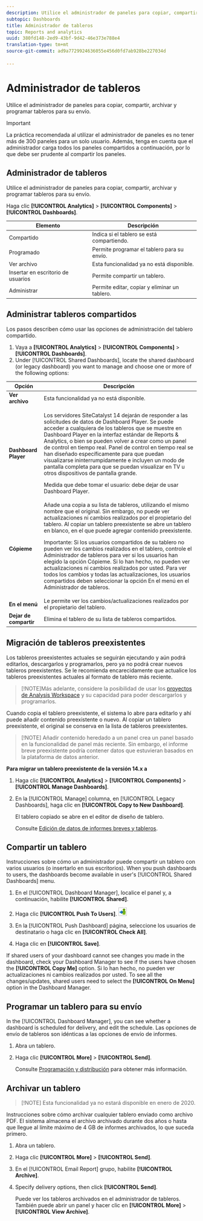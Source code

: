 ```yaml
---
description: Utilice el administrador de paneles para copiar, compartir, archivar y programar tableros para su envío.
subtopic: Dashboards
title: Administrador de tableros
topic: Reports and analytics
uuid: 380fd148-2ed9-43bf-9d42-46e373e788e4
translation-type: tm+mt
source-git-commit: ad9a7729924636055e456d0fd7ab928be227034d

---
```



# Administrador de tableros

Utilice el administrador de paneles para copiar, compartir, archivar y programar tableros para su envío.

>[!IMPORTANT]
>
>La práctica recomendada al utilizar el administrador de paneles es no tener más de 300 paneles para un solo usuario. Además, tenga en cuenta que el administrador carga todos los paneles compartidos a continuación, por lo que debe ser prudente al compartir los paneles.

## Administrador de tableros

Utilice el administrador de paneles para copiar, compartir, archivar y programar tableros para su envío.

Haga clic **[!UICONTROL Analytics]** > **[!UICONTROL Components]** > **[!UICONTROL Dashboards]**.

| Elemento | Descripción |
|--- |--- |
| Compartido | Indica si el tablero se está compartiendo. |
| Programado | Permite programar el tablero para su envío. |
| Ver archivo | Esta funcionalidad ya no está disponible. |
| Insertar en escritorio de usuarios | Permite compartir un tablero. |
| Administrar | Permite editar, copiar y eliminar un tablero. |

## Administrar tableros compartidos

Los pasos describen cómo usar las opciones de administración del tablero compartido.

1. Vaya a **[!UICONTROL Analytics]** > **[!UICONTROL Components]** > **[!UICONTROL Dashboards]**.
1. Under [!UICONTROL Shared Dashboards], locate the shared dashboard (or legacy dashboard) you want to manage and choose one or more of the following options:

<table id="choicetable_857E0E816D63404683D4E24DC8D7FC69"> 
 <thead class="chhead sthead"> 
  <th class="choptionhd"> Opción </th> 
  <th class="chdeschd"> Descripción </th> 
 </thead> 
 <tr class="chrow strow"> 
  <td class="choption"><strong>Ver archivo</strong></td> 
  <td class="chdesc stentry"> Esta funcionalidad ya no está disponible. </td> 
 </tr> 
 <tr class="chrow strow"> 
  <td class="choption"><strong>Dashboard Player</strong></td> 
  <td class="chdesc stentry"> <p>Los servidores SiteCatalyst 14 dejarán de responder a las solicitudes de datos de Dashboard Player. Se puede acceder a cualquiera de los tableros que se muestre en Dashboard Player en la interfaz estándar de Reports &amp; Analytics, o bien se pueden volver a crear como un panel de control en tiempo real. Panel de control en tiempo real se han diseñado específicamente para que puedan visualizarse ininterrumpidamente e incluyen un modo de pantalla completa para que se puedan visualizar en TV u otros dispositivos de pantalla grande. </p> <p>Medida que debe tomar el usuario: debe dejar de usar Dashboard Player. </p> </td> 
 </tr> 
 <tr class="chrow strow"> 
  <td class="choption"><strong>Cópieme</strong></td> 
  <td class="chdesc stentry"> Añade una copia a su lista de tableros, utilizando el mismo nombre que el original. Sin embargo, no puede ver actualizaciones ni cambios realizados por el propietario del tablero. Al copiar un tablero preexistente se abre un tablero en blanco, en el que puede agregar contenido preexistente. <p>Importante: Si los usuarios compartidos de su tablero no pueden ver los cambios realizados en el tablero, controle el Administrador de tableros para ver si los usuarios han elegido la opción <span class="uicontrol">Cópieme</span>. Si lo han hecho, no pueden ver actualizaciones ni cambios realizados por usted. Para ver todos los cambios y todas las actualizaciones, los usuarios compartidos deben seleccionar la opción <span class="uicontrol">En el menú</span> en el Administrador de tableros. </p> </td> 
 </tr> 
 <tr class="chrow strow"> 
  <td class="choption"><strong>En el menú</strong></td> 
  <td class="chdesc stentry"> Le permite ver los cambios/actualizaciones realizados por el propietario del tablero. </td> 
 </tr> 
 <tr class="chrow strow"> 
  <td class="choption"><strong>Dejar de compartir</strong></td> 
  <td class="chdesc stentry"> Elimina el tablero de su lista de tableros compartidos. </td> 
 </tr> 
</table>

## Migración de tableros preexistentes

Los tableros preexistentes actuales se seguirán ejecutando y aún podrá editarlos, descargarlos y programarlos, pero ya no podrá crear nuevos tableros preexistentes. Se le recomienda encarecidamente que actualice los tableros preexistentes actuales al formato de tablero más reciente.

>[!NOTE]Más adelante, considere la posibilidad de usar los [proyectos de Analysis Workspace](https://docs.adobe.com/content/help/en/analytics/analyze/analysis-workspace/home.html) y su capacidad para poder descargarlos y programarlos.

Cuando copia el tablero preexistente, el sistema lo abre para editarlo y ahí puede añadir contenido preexistente o nuevo. Al copiar un tablero preexistente, el original se conserva en la lista de tableros preexistentes.

>[!NOTE] Añadir contenido heredado a un panel crea un panel basado en la funcionalidad de panel más reciente. Sin embargo, el informe breve preexistente podría contener datos que estuvieran basados en la plataforma de datos anterior.

**Para migrar un tablero preexistente de la versión 14.x a**

1. Haga clic **[!UICONTROL Analytics]** > **[!UICONTROL Components]** > **[!UICONTROL Manage Dashboards]**.
1. En la [!UICONTROL Manage] columna, en [!UICONTROL Legacy Dashboards], haga clic en **[!UICONTROL Copy to New Dashboard]**.

   El tablero copiado se abre en el editor de diseño de tablero.

   Consulte [Edición de datos de informes breves y tableros](/help/analyze/reports-analytics/dashboard.md).

## Compartir un tablero

Instrucciones sobre cómo un administrador puede compartir un tablero con varios usuarios (o insertarlo en sus escritorios). When you push dashboards to users, the dashboards become available in user&#39;s [!UICONTROL Shared Dashboards] menu.

1. En el [!UICONTROL Dashboard Manager], localice el panel y, a continuación, habilite **[!UICONTROL Shared]**.
1. Haga clic **[!UICONTROL Push To Users]**.  ![](assets/push.png)

1. En la [!UICONTROL Push Dashboard] página, seleccione los usuarios de destinatario o haga clic en **[!UICONTROL Check All]**.
1. Haga clic en **[!UICONTROL Save]**.

If shared users of your dashboard cannot see changes you made in the dashboard, check your Dashboard Manager to see if the users have chosen the **[!UICONTROL Copy Me]** option. Si lo han hecho, no pueden ver actualizaciones ni cambios realizados por usted. To see all the changes/updates, shared users need to select the **[!UICONTROL On Menu]** option in the Dashboard Manager.

## Programar un tablero para su envío

In the [!UICONTROL Dashboard Manager], you can see whether a dashboard is scheduled for delivery, and edit the schedule. Las opciones de envío de tableros son idénticas a las opciones de envío de informes.

1. Abra un tablero.
1. Haga clic **[!UICONTROL More]** > **[!UICONTROL Send]**.

   Consulte [Programación y distribución](/help/analyze/reports-analytics/scheduling.md) para obtener más información.

## Archivar un tablero

>[!NOTE] Esta funcionalidad ya no estará disponible en enero de 2020.

Instrucciones sobre cómo archivar cualquier tablero enviado como archivo PDF. El sistema almacena el archivo archivado durante dos años o hasta que llegue al límite máximo de 4 GB de informes archivados, lo que suceda primero.

1. Abra un tablero.
1. Haga clic **[!UICONTROL More]** > **[!UICONTROL Send]**.
1. En el [!UICONTROL Email Report] grupo, habilite **[!UICONTROL Archive]**.
1. Specify delivery options, then click **[!UICONTROL Send]**.

   Puede ver los tableros archivados en el administrador de tableros. También puede abrir un panel y hacer clic en **[!UICONTROL More]** > **[!UICONTROL View Archive]**.
